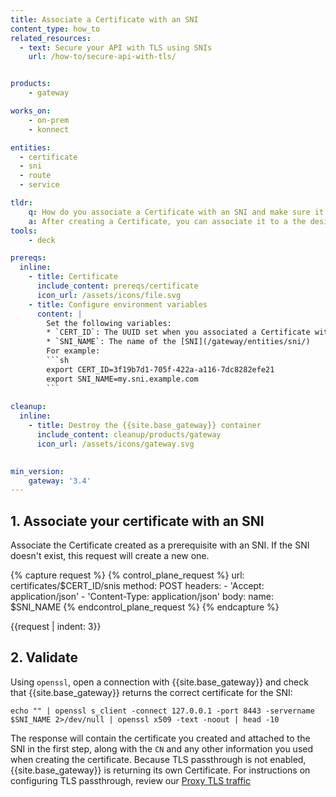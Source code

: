 ```yaml
---
title: Associate a Certificate with an SNI
content_type: how_to
related_resources:
  - text: Secure your API with TLS using SNIs
    url: /how-to/secure-api-with-tls/


products:
    - gateway

works_on:
    - on-prem
    - konnect

entities: 
  - certificate
  - sni
  - route
  - service

tldr:
    q: How do you associate a Certificate with an SNI and make sure it works?
    a: After creating a Certificate, you can associate it to a the desired SNI, and use `openssl` to verify that {{site.base_gateway}} is returning the expected certificate for the SNI. 
tools:
    - deck

prereqs:
  inline:
    - title: Certificate
      include_content: prereqs/certificate
      icon_url: /assets/icons/file.svg
    - title: Configure environment variables
      content: |
        Set the following variables: 
        * `CERT_ID`: The UUID set when you associated a Certificate with {{site.base_gateway}}.
        * `SNI_NAME`: The name of the [SNI](/gateway/entities/sni/)
        For example: 
        ```sh
        export CERT_ID=3f19b7d1-705f-422a-a116-7dc8282efe21
        export SNI_NAME=my.sni.example.com
        ```
    
cleanup:
  inline:
    - title: Destroy the {{site.base_gateway}} container
      include_content: cleanup/products/gateway
      icon_url: /assets/icons/gateway.svg
    

min_version:
    gateway: '3.4'
---
```



## 1. Associate your certificate with an SNI

Associate the Certificate created as a prerequisite with an SNI. If the SNI doesn't exist, this request will create a new one.

{% capture request %}
{% control_plane_request %}
  url: certificates/$CERT_ID/snis
  method: POST
  headers:
      - 'Accept: application/json'
      - 'Content-Type: application/json'
  body:
    name: $SNI_NAME
{% endcontrol_plane_request %}
{% endcapture %}

{{request | indent: 3}}

<!-- vale on -->

## 2. Validate 

Using `openssl`, open a connection with {{site.base_gateway}} and check that {{site.base_gateway}} returns the correct certificate for the SNI:

```
echo "" | openssl s_client -connect 127.0.0.1 -port 8443 -servername $SNI_NAME 2>/dev/null | openssl x509 -text -noout | head -10
```

The response will contain the certificate you created and attached to the SNI in the first step, along with the `CN` and any other information you used when creating the certificate. 
Because TLS passthrough is not enabled, {{site.base_gateway}} is returning its own Certificate. 
For instructions on configuring TLS passthrough, review our [Proxy TLS traffic](/how-to/proxy-tls-passthrough-traffic-using-sni/)
